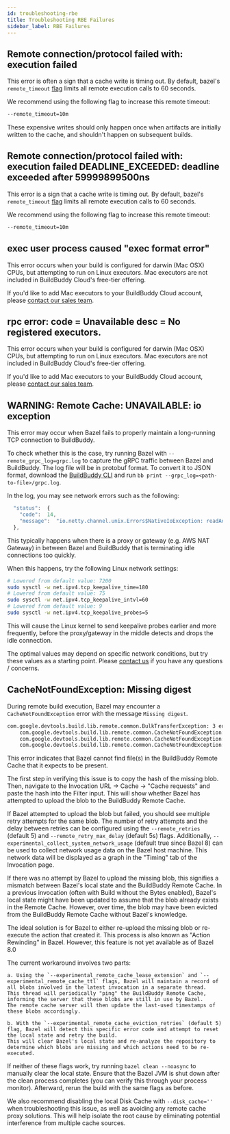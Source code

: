 ```yaml
---
id: troubleshooting-rbe
title: Troubleshooting RBE Failures
sidebar_label: RBE Failures
---
```


## Remote connection/protocol failed with: execution failed

This error is often a sign that a cache write is timing out. By default, bazel's `remote_timeout` [flag](https://bazel.build/reference/command-line-reference#build-flag--remote_timeout) limits all remote execution calls to 60 seconds.

We recommend using the following flag to increase this remote timeout:

```bash
--remote_timeout=10m
```

These expensive writes should only happen once when artifacts are initially written to the cache, and shouldn't happen on subsequent builds.

## Remote connection/protocol failed with: execution failed DEADLINE_EXCEEDED: deadline exceeded after 59999899500ns

This error is a sign that a cache write is timing out. By default, bazel's `remote_timeout` [flag](https://bazel.build/reference/command-line-reference#build-flag--remote_timeout) limits all remote execution calls to 60 seconds.

We recommend using the following flag to increase this remote timeout:

```bash
--remote_timeout=10m
```

## exec user process caused "exec format error"

This error occurs when your build is configured for darwin (Mac OSX) CPUs, but attempting to run on Linux executors. Mac executors are not included in BuildBuddy Cloud's free-tier offering.

If you'd like to add Mac executors to your BuildBuddy Cloud account, please [contact our sales team](/request-demo/).

## rpc error: code = Unavailable desc = No registered executors.

This error occurs when your build is configured for darwin (Mac OSX) CPUs, but attempting to run on Linux executors. Mac executors are not included in BuildBuddy Cloud's free-tier offering.

If you'd like to add Mac executors to your BuildBuddy Cloud account, please [contact our sales team](/request-demo/).

## WARNING: Remote Cache: UNAVAILABLE: io exception

This error may occur when Bazel fails to properly maintain a long-running TCP connection to BuildBuddy.

To check whether this is the case, try running Bazel with `--remote_grpc_log=grpc.log` to capture the gRPC traffic
between Bazel and BuildBuddy. The log file will be in protobuf format. To convert it to JSON format, download the [BuildBuddy CLI](/docs/cli) and run `bb print --grpc_log=<path-to-file>/grpc.log`.

In the log, you may see network errors such as the following:

```js
  "status":  {
    "code":  14,
    "message":  "io.netty.channel.unix.Errors$NativeIoException: readAddress(..) failed: Connection reset by peer"
  },
```

This typically happens when there is a proxy or gateway (e.g. AWS NAT Gateway) in between Bazel and BuildBuddy that is terminating idle connections too quickly.

When this happens, try the following Linux network settings:

```bash
# Lowered from default value: 7200
sudo sysctl -w net.ipv4.tcp_keepalive_time=180
# Lowered from default value: 75
sudo sysctl -w net.ipv4.tcp_keepalive_intvl=60
# Lowered from default value: 9
sudo sysctl -w net.ipv4.tcp_keepalive_probes=5
```

This will cause the Linux kernel to send keepalive probes earlier and more frequently, before the proxy/gateway in the middle detects and drops the idle connection.

The optimal values may depend on specific network conditions, but try these values as a starting point. Please [contact us](/contact/) if you have any questions / concerns.

## CacheNotFoundException: Missing digest

During remote build execution, Bazel may encounter a `CacheNotFoundException` error with the message `Missing digest`.

```bash
com.google.devtools.build.lib.remote.common.BulkTransferException: 3 errors during bulk transfer:
    com.google.devtools.build.lib.remote.common.CacheNotFoundException: Missing digest: d0387e622e30ab61e39b1b91e54ea50f9915789dde7b950fafb0863db4a32ef8/17096
    com.google.devtools.build.lib.remote.common.CacheNotFoundException: Missing digest: 9718647251c8d479142d459416079ff5cd9f45031a47aa346d8a6e719e374ffa/28630
    com.google.devtools.build.lib.remote.common.CacheNotFoundException: Missing digest: 785e0ead607a37bd9a12179051e6efe53d7fb3eb05cc291e49ad6965ee2b613d/11504
```

This error indicates that Bazel cannot find file(s) in the BuildBuddy Remote Cache that it expects to be present.

The first step in verifying this issue is to copy the hash of the missing blob.
Then, navigate to the Invocation URL -> Cache -> "Cache requests" and paste the hash into the Filter input.
This will show whether Bazel has attempted to upload the blob to the BuildBuddy Remote Cache.

If Bazel attempted to upload the blob but failed, you should see multiple retry attempts for the same blob.
The number of retry attempts and the delay between retries can be configured using the `--remote_retries` (default 5) and `--remote_retry_max_delay` (default 5s) flags.
Additionally, `--experimental_collect_system_network_usage` (default true since Bazel 8) can be used to collect network usage data on the Bazel host machine.
This network data will be displayed as a graph in the "Timing" tab of the Invocation page.

If there was no attempt by Bazel to upload the missing blob, this signifies a mismatch between Bazel's local state and the BuildBuddy Remote Cache.
In a previous invocation (often with Build without the Bytes enabled), Bazel's local state might have been updated to assume that the blob already exists in the Remote Cache.
However, over time, the blob may have been evicted from the BuildBuddy Remote Cache without Bazel's knowledge.

The ideal solution is for Bazel to either re-upload the missing blob or re-execute the action that created it.
This process is also known as "Action Rewinding" in Bazel.
However, this feature is not yet available as of Bazel 8.0

The current workaround involves two parts:

    a. Using the `--experimental_remote_cache_lease_extension` and `--experimental_remote_cache_ttl` flags, Bazel will maintain a record of all blobs involved in the latest invocation in a separate thread.
    This thread will periodically "ping" the BuildBuddy Remote Cache, informing the server that these blobs are still in use by Bazel.
    The remote cache server will then update the last-used timestamps of these blobs accordingly.

    b. With the `--experimental_remote_cache_eviction_retries` (default 5) flag, Bazel will detect this specific error code and attempt to reset the local state and retry the build.
    This will clear Bazel's local state and re-analyze the repository to determine which blobs are missing and which actions need to be re-executed.

If neither of these flags work, try running `bazel clean --noasync` to manually clear the local state.
Ensure that the Bazel JVM is shut down after the clean process completes (you can verify this through your process monitor).
Afterward, rerun the build with the same flags as before.

We also recommend disabling the local Disk Cache with `--disk_cache=''` when troubleshooting this issue, as well as avoiding any remote cache proxy solutions.
This will help isolate the root cause by eliminating potential interference from multiple cache sources.
